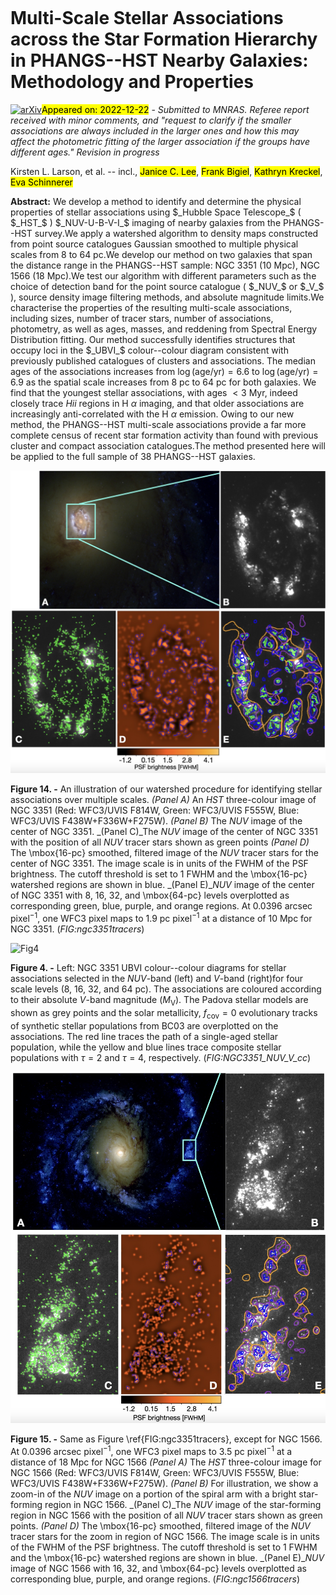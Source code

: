 <div class="macros" style="visibility:hidden;">
$\newcommand{\ensuremath}{}$
$\newcommand{\xspace}{}$
$\newcommand{\object}[1]{\texttt{#1}}$
$\newcommand{\farcs}{{.}''}$
$\newcommand{\farcm}{{.}'}$
$\newcommand{\arcsec}{''}$
$\newcommand{\arcmin}{'}$
$\newcommand{\ion}[2]{#1#2}$
$\newcommand{\textsc}[1]{\textrm{#1}}$
$\newcommand{\hl}[1]{\textrm{#1}}$
$\newcommand{\footnote}[1]{}$
$\newcommand{\kms}{ km s^{-1}}$
$\newcommand{\bibtex}{\textsc{Bib}\!\TeX}$</div>

<div class="macros" style="visibility:hidden;">
$\newcommand{\ensuremath}{}$
$\newcommand{\xspace}{}$
$\newcommand{\object}[1]{\texttt{#1}}$
$\newcommand{\farcs}{{.}''}$
$\newcommand{\farcm}{{.}'}$
$\newcommand{\arcsec}{''}$
$\newcommand{\arcmin}{'}$
$\newcommand{\ion}[2]{#1#2}$
$\newcommand{\textsc}[1]{\textrm{#1}}$
$\newcommand{\hl}[1]{\textrm{#1}}$
$\newcommand{\footnote}[1]{}$
$\newcommand{\kms}{ km s^{-1}}$
$\newcommand{\bibtex}{\textsc{Bib}\!\TeX}$</div>



<div id="title">

# Multi-Scale Stellar Associations across the Star Formation Hierarchy in PHANGS--HST Nearby Galaxies: Methodology and Properties

</div>
<div id="comments">

[![arXiv](https://img.shields.io/badge/arXiv-2212.11425-b31b1b.svg)](https://arxiv.org/abs/2212.11425)<mark>Appeared on: 2022-12-22</mark> - _Submitted to MNRAS. Referee report received with minor comments, and "request to clarify if the smaller associations are always included in the larger ones and how this may affect the photometric fitting of the larger association if the groups have different ages." Revision in progress_

</div>
<div id="authors">

Kirsten L. Larson, et al. -- incl., <mark><mark>Janice C. Lee</mark></mark>, <mark><mark>Frank Bigiel</mark></mark>, <mark><mark>Kathryn Kreckel</mark></mark>, <mark><mark>Eva Schinnerer</mark></mark>

</div>
<div id="abstract">

**Abstract:** We develop a method to identify and determine the physical properties of stellar associations using $_Hubble Space Telescope_$ ( $_HST_$ ) $_NUV-U-B-V-I_$ imaging of nearby galaxies from the PHANGS--HST survey.We apply a watershed algorithm to density maps constructed from point source catalogues Gaussian smoothed to multiple physical scales from 8 to 64 pc.We develop our method on two galaxies that span the distance range in the PHANGS--HST sample: NGC 3351 (10 Mpc), NGC 1566 (18 Mpc).We test our algorithm with different parameters such as the choice of detection band for the point source catalogue ( $_NUV_$ or $_V_$ ), source density image filtering methods, and absolute magnitude limits.We characterise the properties of the resulting multi-scale associations, including sizes, number of tracer stars, number of associations, photometry, as well as ages, masses, and reddening from Spectral Energy Distribution fitting.  Our method successfully identifies structures that occupy loci in the $_UBVI_$ colour--colour diagram consistent with previously published catalogues of clusters and associations. The median ages of the associations increases  from $\log (\mathrm{age/yr}) = 6.6$ to $\log (\mathrm{age/yr}) = 6.9$ as the spatial scale increases from 8 pc to 64 pc for both galaxies. We find that the youngest stellar associations, with ages $<3$ Myr, indeed closely trace $H ii$ regions in H $\alpha$ imaging, and that older associations are increasingly anti-correlated with the H $\alpha$ emission.  Owing to our new method, the PHANGS--HST multi-scale associations provide a far more complete census of recent star formation activity than found with previous cluster and compact association catalogues.The method presented here will be applied to the full sample of 38 PHANGS--HST galaxies.

</div>

<div id="div_fig1">

<img src="tmp_2212.11425/./lowRes_figs/NGC3351_reg_img.jpg" alt="Fig14" width="100%"/>

**Figure 14. -** An illustration of our watershed procedure for identifying stellar associations over multiple scales.  _(Panel A)_ An _HST_ three-colour image of NGC 3351 (Red: WFC3/UVIS F814W, Green: WFC3/UVIS F555W, Blue: WFC3/UVIS F438W+F336W+F275W).  _(Panel B)_ The _NUV_ image of the center of NGC 3351.
    _(Panel C)_The _NUV_ image of the center of NGC 3351 with the position of all _NUV_ tracer stars shown as green points
    _(Panel D)_ The \mbox{16-pc} smoothed, filtered image of the _NUV_ tracer stars for the center of NGC 3351. The image scale is in units of the FWHM of the PSF brightness. The cutoff threshold is set to 1 FWHM and the \mbox{16-pc} watershed regions are shown in blue.
    _(Panel E)__NUV_ image of the center of NGC 3351 with 8, 16, 32, and \mbox{64-pc} levels overplotted as corresponding green, blue, purple, and orange regions. At $0.0396$ arcsec pixel$^{-1}$, one WFC3 pixel maps to $1.9$ pc pixel$^{-1}$ at a distance of $10$ Mpc for NGC 3351. (*FIG:ngc3351tracers*)

</div>
<div id="div_fig2">

<img src="tmp_2212.11425/./ngc3351_dolphot_color_vi_ub_ws_Mv_ALL.png" alt="Fig4" width="100%"/>

**Figure 4. -** Left: NGC 3351 UBVI colour--colour diagrams for stellar associations selected in the _NUV_-band (left) and _V_-band (right)for four scale levels (8, 16, 32, and 64 pc). The associations are coloured according to their absolute _V_-band magnitude ($M_\mathrm{V}$). The Padova stellar models  are shown as grey points and the solar metallicity, $f_\mathrm{cov} = 0$ evolutionary tracks of synthetic stellar populations from BC03 are overplotted on the associations. The red line traces the path of a single-aged stellar population, while the yellow and blue lines trace composite stellar populations with $\tau = 2$ and $\tau = 4$, respectively.
     (*FIG:NGC3351_NUV_V_cc*)

</div>
<div id="div_fig3">

<img src="tmp_2212.11425/./lowRes_figs/NGC1566_reg_img.jpg" alt="Fig15" width="100%"/>

**Figure 15. -** Same as Figure \ref{FIG:ngc3351tracers}, except for NGC 1566. At $0.0396$ arcsec pixel$^{-1}$, one WFC3 pixel maps to $3.5$ pc pixel$^{-1}$ at a distance of $18$ Mpc for NGC 1566  _(Panel A)_ The _HST_ three-colour image for NGC 1566 (Red: WFC3/UVIS F814W, Green: WFC3/UVIS F555W, Blue: WFC3/UVIS F438W+F336W+F275W).
    _(Panel B)_ For illustration, we show a zoom-in of the _NUV_ image on a portion of the spiral arm with a bright star-forming region in NGC 1566.
    _(Panel C)_The _NUV_ image of the star-forming region in NGC 1566 with the position of all _NUV_ tracer stars shown as green points.
    _(Panel D)_ The \mbox{16-pc} smoothed, filtered image of the _NUV_ tracer stars for the zoom in region of NGC 1566. The image scale is in units of the FWHM of the PSF brightness. The cutoff threshold is set to 1 FWHM and the \mbox{16-pc} watershed regions are shown in blue.
    _(Panel E)__NUV_ image of NGC 1566 with 16, 32, and \mbox{64-pc} levels overplotted as corresponding blue, purple, and orange regions. (*FIG:ngc1566tracers*)

</div>